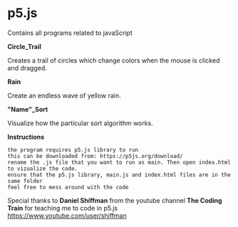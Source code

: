 # p5.js
Contains all programs related to javaScript

**Circle_Trail**

Creates a trail of circles which change colors when the mouse is clicked and dragged.

**Rain**

Create an endless wave of yellow rain.

**"Name"_Sort**

Visualize how the particular sort algorithm works.

**Instructions**

	the program requires p5.js library to run
	this can be downloaded from: https://p5js.org/download/
	rename the .js file that you want to run as main. Then open index.html to vizualize the code.
	ensure that the p5.js library, main.js and index.html files are in the same folder
	feel free to mess around with the code    

Special thanks to **Daniel Shiffman** from the youtube channel **The Coding Train** for teaching me to code in p5.js
https://www.youtube.com/user/shiffman



 


